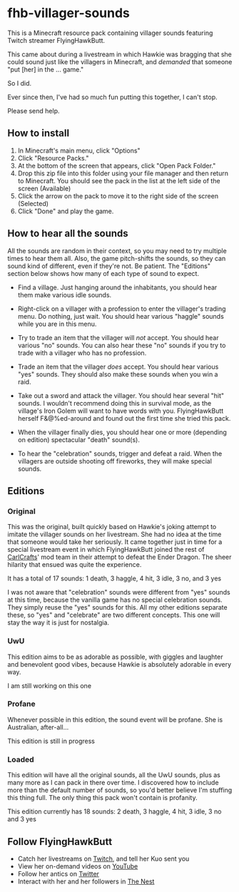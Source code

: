 # fhb-villager-sounds

This is a Minecraft resource pack containing villager sounds featuring Twitch streamer FlyingHawkButt.

This came about during a livestream in which Hawkie was bragging that she could sound just like the villagers in Minecraft, and *demanded* that someone "put [her] in the ... game."

So I did.

Ever since then, I've had so much fun putting this together, I can't stop.

Please send help.

## How to install
1. In Minecraft's main menu, click "Options"
2. Click "Resource Packs."
3. At the bottom of the screen that appears, click "Open Pack Folder."
4. Drop this zip file into this folder using your file manager and then return to Minecraft.  You should see the pack in the list at the left side of the screen (Available)
5. Click the arrow on the pack to move it to the right side of the screen (Selected)
6. Click "Done" and play the game.

## How to hear all the sounds
All the sounds are random in their context, so you may need to try multiple times to hear them all.  Also, the game pitch-shifts the sounds, so they can sound kind of different, even if they're not.  Be patient.  The "Editions" section below shows how many of each type of sound to expect.

* Find a village.  Just hanging around the inhabitants, you should hear them make various idle sounds.

* Right-click on a villager with a profession to enter the villager's trading menu.  Do nothing, just wait.  You should hear various "haggle" sounds while you are in this menu.

* Try to trade an item that the villager will *not* accept.  You should hear various "no" sounds.  You can also hear these "no" sounds if you try to trade with a villager who has no profession.

* Trade an item that the villager *does* accept.  You should hear various "yes" sounds.  They should also make these sounds when you win a raid.

* Take out a sword and attack the villager.  You should hear several "hit" sounds.  I wouldn't recommend doing this in survival mode, as the village's Iron Golem will want to have words with you.  FlyingHawkButt herself F&@%ed-around and found out the first time she tried this pack.

* When the villager finally dies, you should hear one or more (depending on edition) spectacular "death" sound(s).

* To hear the "celebration" sounds, trigger and defeat a raid.  When the villagers are outside shooting off fireworks, they will make special sounds.

## Editions
### Original
This was the original, built quickly based on Hawkie's joking attempt to imitate the villager sounds on her livestream.  She had no idea at the time that someone would take her seriously.  It came together just in time for a special livestream event in which FlyingHawkButt joined the rest of [CarlCrafts](https://www.twitch.tv/carlcrafts)' mod team in their attempt to defeat the Ender Dragon.  The sheer hilarity that ensued was quite the experience.

It has a total of 17 sounds: 1 death, 3 haggle, 4 hit, 3 idle, 3 no, and 3 yes

I was not aware that "celebration" sounds were different from "yes" sounds at this time, because the vanilla game has no special celebration sounds.  They simply reuse the "yes" sounds for this.  All my other editions separate these, so "yes" and "celebrate" are two different concepts.  This one will stay the way it is just for nostalgia.

### UwU
This edition aims to be as adorable as possible, with giggles and laughter and benevolent good vibes, because Hawkie is absolutely adorable in every way.

I am still working on this one

### Profane
Whenever possible in this edition, the sound event will be profane.  She is Australian, after-all...

This edition is still in progress

### Loaded
This edition will have all the original sounds, all the UwU sounds, plus as many more as I can pack in there over time.  I discovered how to include more than the default number of sounds, so you'd better believe I'm stuffing this thing full.  The only thing this pack won't contain is profanity.

This edition currently has 18 sounds: 2 death, 3 haggle, 4 hit, 3 idle, 3 no and 3 yes

## Follow FlyingHawkButt
* Catch her livestreams on [Twitch](https://www.twitch.tv/flyinghawkbutt), and tell her Kuo sent you
* View her on-demand videos on [YouTube](https://www.youtube.com/@flyinghawkbutt9630)
* Follow her antics on [Twitter](https://twitter.com/flyinghawkbutt)
* Interact with her and her followers in [The Nest](https://discord.com/invite/THcR8C3BKw)
